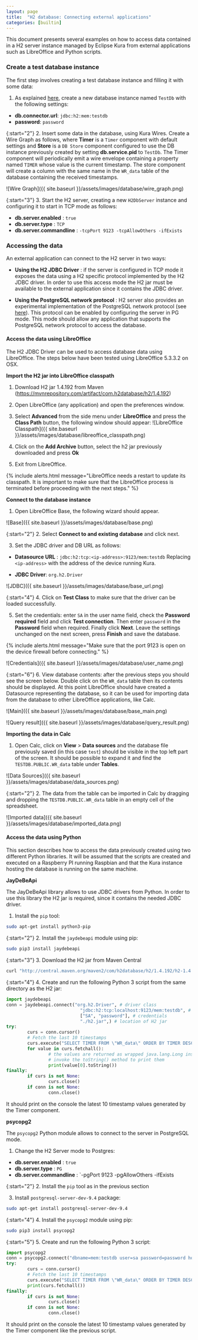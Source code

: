 ```yaml
---
layout: page
title:  "H2 database: Connecting external applications"
categories: [builtin]
---
```


This document presents several examples on how to access data contained in a H2 server instance managed by Eclipse Kura from external applications such as LibreOffice and Python scripts.

### Create a test database instance

The first step involves creating a test database instance and filling it with some data:

1. As explained [here](h2-database.html), create a new database instance named `TestDb` with the following settings:

* **db.connector.url**: `jdbc:h2:mem:testdb`
* **password**: `password`

{:start="2"}
2. Insert some data in the database, using Kura Wires. Create a Wire Graph as follows, where **Timer** is a `Timer` component with default settings and **Store** is a `DB Store` component configured to use the DB instance previously created by setting **db.service.pid** to `TestDb`. The Timer component will periodically emit a wire envelope containing a property named `TIMER` whose value is the current timestamp. The store component will create a column with the same name in the `WR_data` table of the database containing the received timestamps.

![Wire Graph]({{ site.baseurl }}/assets/images/database/wire_graph.png)

{:start="3"}
3. Start the H2 server, creating a new `H2DbServer` instance and configuring it to start in TCP mode as follows:

* **db.server.enabled** : `true`
* **db.server.type** : `TCP`
* **db.server.commandline** : `-tcpPort 9123 -tcpAllowOthers -ifExists`

### Accessing the data

An external application can connect to the H2 server in two ways:

* **Using the H2 JDBC Driver** : if the server is configured in TCP mode it exposes the data using a H2 specific protocol implemented by the H2 JDBC driver. In order to use this access mode the H2 jar must be available to the external application since it contains the JDBC driver.

* **Using the PostgreSQL network protocol** : H2 server also provides an experimental implementation of the PostgreSQL network protocol (see [here](http://www.h2database.com/html/advanced.html#odbc_driver)). This protocol can be enabled by configuring the server in PG mode. This mode should allow any application that supports the PostgreSQL network protocol to access the database.

#### Access the data using LibreOffice

The H2 JDBC Driver can be used to access database data using LibreOffice. The steps below have been tested using LibreOffice 5.3.3.2 on OSX.

**Import the H2 jar into LibreOffice classpath**

  1. Download H2 jar 1.4.192 from Maven (https://mvnrepository.com/artifact/com.h2database/h2/1.4.192)

  2. Open LibreOffice (any application) and open the preferences window.

  3. Select **Advanced** from the side menu under **LibreOffice** and press the **Class Path** button, the following window should appear:
  ![LibreOffice Classpath]({{ site.baseurl }}/assets/images/database/libreoffice_classpath.png)

  4. Click on the **Add Archive** button, select the h2 jar previously downloaded and press **Ok**

  5. Exit from LibreOffice.

{% include alerts.html message="LibreOffice needs a restart to update its classpath. It is important to make sure that the LibreOffice process is terminated before proceeding with the next steps." %}
 
**Connect to the database instance**

1. Open LibreOffice Base, the following wizard should appear.

![Base]({{ site.baseurl }}/assets/images/database/base.png)

{:start="2"}
2. Select **Connect to and existing database** and click next.

3. Set the JDBC driver and DB URL as follows:

  * **Datasource URL** : `jdbc:h2:tcp:<ip-address>:9123/mem:testdb`
        Replacing `<ip-address>` with the address of the device running Kura.

  * **JDBC Driver**: `org.h2.Driver`

![JDBC]({{ site.baseurl }}/assets/images/database/base_url.png)

{:start="4"}
4. Click on **Test Class** to make sure that the driver can be loaded successfully.

5. Set the credentials: enter `SA` in the user name field, check the **Password required** field and click **Test connection**. Then enter `password` in the **Password** field when required. Finally click **Next**. Leave the settings unchanged on the next screen, press **Finish** and save the database.

{% include alerts.html message="Make sure that the port 9123 is open on the device firewall before connecting." %}

![Credentials]({{ site.baseurl }}/assets/images/database/user_name.png)

{:start="6"}
6. View database contents: after the previous steps you should see the screen below. Double click on the `WR_data` table then its contents should be displayed. At this point LibreOffice should have created a Datasource representing the database, so it can be used for importing data from the database to other LibreOffice applications, like Calc.

![Main]({{ site.baseurl }}/assets/images/database/base_main.png)

![Query result]({{ site.baseurl }}/assets/images/database/query_result.png)

**Importing the data in Calc**

1. Open Calc, click on **View** > **Data sources** and the database file previously saved (in this case `test`) should be visible in the top left part of the screen. It should be possible to expand it and find the `TESTDB.PUBLIC.WR_data` table under **Tables**.

![Data Sources]({{ site.baseurl }}/assets/images/database/data_sources.png)

{:start="2"}
2. The data from the table can be imported in Calc by dragging and dropping the `TESTDB.PUBLIC.WR_data` table in an empty cell of the spreadsheet.

![Imported data]({{ site.baseurl }}/assets/images/database/imported_data.png)
    
#### Access the data using Python

This section describes how to access the data previously created using two different Python libraries. It will be assumed that the scripts are created and executed on a Raspberry PI running Raspbian and that the Kura instance hosting the database is running on the same machine.

**JayDeBeApi**

The JayDeBeApi library allows to use JDBC drivers from Python. In order to use this library the H2 jar is required, since it contains the needed JDBC driver.

1. Install the `pip` tool:

```bash
sudo apt-get install python3-pip
```

{:start="2"}
2. Install the `jaydebeapi` module using pip:

```bash
sudo pip3 install jaydebeapi
```

{:start="3"}
3. Download the H2 jar from Maven Central

```bash
curl "http://central.maven.org/maven2/com/h2database/h2/1.4.192/h2-1.4.192.jar" > h2.jar
```

{:start="4"}
4. Create and run the following Python 3 script from the same directory as the H2 jar:

```python
import jaydebeapi
conn = jaydebeapi.connect("org.h2.Driver", # driver class
                            "jdbc:h2:tcp:localhost:9123/mem:testdb", # JDBC url
                            ["SA", "password"], # credentials
                            "./h2.jar",) # location of H2 jar
try:
        curs = conn.cursor()
        # Fetch the last 10 timestamps
        curs.execute("SELECT TIMER FROM \"WR_data\" ORDER BY TIMER DESC LIMIT 10")
        for value in curs.fetchall():
                # the values are returned as wrapped java.lang.Long instances
                # invoke the toString() method to print them
                print(value[0].toString())
finally:
        if curs is not None:
                curs.close()
        if conn is not None:
                conn.close()
```

It should print on the console the latest 10 timestamp values generated by the Timer component.

**psycopg2**

The `psycopg2` Python module allows to connect to the server in PostgreSQL mode.

1. Change the H2 Server mode to Postgres:

  * **db.server.enabled** : `true`
  * **db.server.type** : `PG`
  * **db.server.commandline** : `-pgPort 9123 -pgAllowOthers -ifExists

{:start="2"}
2. Install the `pip` tool as in the previous section

3. Install `postgresql-server-dev-9.4` package:

```bash
sudo apt-get install postgresql-server-dev-9.4
```

{:start="4"}
4. Install the `psycopg2` module using pip:

```bash
sudo pip3 install psycopg2
```

{:start="5"}
5. Create and run the following Python 3 script:

```python
import psycopg2
conn = psycopg2.connect("dbname=mem:testdb user=sa password=password host=localhost port=9123")
try:
        curs = conn.cursor()
        # Fetch the last 10 timestamps
        curs.execute("SELECT TIMER FROM \"WR_data\" ORDER BY TIMER DESC LIMIT 10")
        print(curs.fetchall())
finally:
        if curs is not None:
                curs.close()
        if conn is not None:
                conn.close()
```

It should print on the console the latest 10 timestamp values generated by the Timer component like the previous script.
